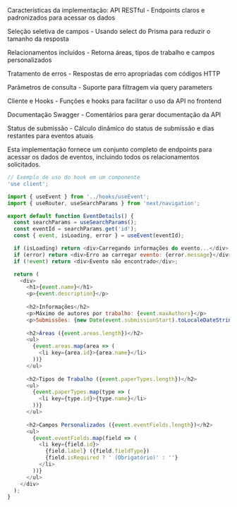 Características da implementação:
API RESTful - Endpoints claros e padronizados para acessar os dados

Seleção seletiva de campos - Usando select do Prisma para reduzir o tamanho da resposta

Relacionamentos incluídos - Retorna áreas, tipos de trabalho e campos personalizados

Tratamento de erros - Respostas de erro apropriadas com códigos HTTP

Parâmetros de consulta - Suporte para filtragem via query parameters

Cliente e Hooks - Funções e hooks para facilitar o uso da API no frontend

Documentação Swagger - Comentários para gerar documentação da API

Status de submissão - Cálculo dinâmico do status de submissão e dias restantes para eventos atuais

Esta implementação fornece um conjunto completo de endpoints para acessar os dados de eventos, incluindo todos os relacionamentos solicitados.


```javascript
// Exemplo de uso do hook em um componente
'use client';

import { useEvent } from '../hooks/useEvent';
import { useRouter, useSearchParams } from 'next/navigation';

export default function EventDetails() {
  const searchParams = useSearchParams();
  const eventId = searchParams.get('id');
  const { event, isLoading, error } = useEvent(eventId);

  if (isLoading) return <div>Carregando informações do evento...</div>;
  if (error) return <div>Erro ao carregar evento: {error.message}</div>;
  if (!event) return <div>Evento não encontrado</div>;

  return (
    <div>
      <h1>{event.name}</h1>
      <p>{event.description}</p>
      
      <h2>Informações</h2>
      <p>Máximo de autores por trabalho: {event.maxAuthors}</p>
      <p>Submissões: {new Date(event.submissionStart).toLocaleDateString()} até {new Date(event.submissionEnd).toLocaleDateString()}</p>
      
      <h2>Áreas ({event.areas.length})</h2>
      <ul>
        {event.areas.map(area => (
          <li key={area.id}>{area.name}</li>
        ))}
      </ul>
      
      <h2>Tipos de Trabalho ({event.paperTypes.length})</h2>
      <ul>
        {event.paperTypes.map(type => (
          <li key={type.id}>{type.name}</li>
        ))}
      </ul>
      
      <h2>Campos Personalizados ({event.eventFields.length})</h2>
      <ul>
        {event.eventFields.map(field => (
          <li key={field.id}>
            {field.label} ({field.fieldType}) 
            {field.isRequired ? ' (Obrigatório)' : ''}
          </li>
        ))}
      </ul>
    </div>
  );
}